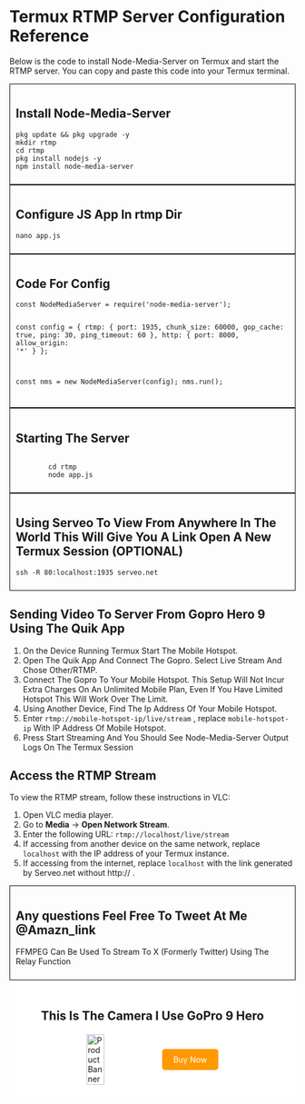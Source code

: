 <body>
<h1>Termux RTMP Server Configuration Reference</h1>

<p>Below is the code to install Node-Media-Server on Termux and start the RTMP server. You can copy and paste this code into your Termux terminal.</p>

<!-- Installation Instructions -->
<div style="border: 1px solid black; padding: 10px;">
    <h2>Install Node-Media-Server</h2>
    <pre><code>pkg update && pkg upgrade -y
mkdir rtmp
cd rtmp
pkg install nodejs -y
npm install node-media-server</code></pre>
</div>

<!-- App Config Instructions -->
<div style="border: 1px solid black; padding: 10px;">
    <h2>Configure JS App In rtmp Dir</h2>
    <pre><code>nano app.js</code></pre>
</div>

<!-- Code For app.js -->
<div style="border: 1px solid black; padding: 10px;">
    <h2>Code For Config</h2>
    <pre><code>const NodeMediaServer = require('node-media-server');

const config = {
  rtmp: {
    port: 1935,
    chunk_size: 60000,
    gop_cache: true,
    ping: 30,
    ping_timeout: 60
  },
  http: {
    port: 8000,
    allow_origin: '*'
  }
};

const nms = new NodeMediaServer(config);
nms.run();</code></pre>
</div>

<!-- Start app.js -->
<div style="border: 1px solid black; padding: 10px;">
    <h2>Starting The Server</h2>
    <pre><code>
        cd rtmp
        node app.js</code></pre>
</div>

<!-- To View From Anywhere In The World -->
<div style="border: 1px solid black; padding: 10px;">
     <h2>Using Serveo To View From Anywhere In The World This Will Give You A Link
     Open A New Termux Session (OPTIONAL) </h2>
     <pre><code>ssh -R 80:localhost:1935 serveo.net</code></pre>
</div>

<!-- Sending Video To Server -->
<h2>Sending Video To Server From Gopro Hero 9 Using The Quik App</h2>
<ol>
        <li>On the Device Running Termux Start The Mobile Hotspot.</li>
        <li>Open The Quik App And Connect The Gopro. Select Live Stream And Chose Other/RTMP.</li>
<li>Connect The Gopro To Your Mobile Hotspot. This Setup Will Not Incur Extra Charges On An
Unlimited Mobile Plan, Even If You Have Limited Hotspot This Will Work Over The Limit.</li>
<li>Using Another Device, Find The Ip Address Of Your Mobile Hotspot.</li>
<li>Enter <code>rtmp://mobile-hotspot-ip/live/stream</code> , replace <code>mobile-hotspot-ip</code> With IP Address Of Mobile Hotspot.</li>
<li>Press Start Streaming And You Should See Node-Media-Server Output Logs On The Termux Session</li>
</ol>

<!-- VLC Instructions -->
<h2>Access the RTMP Stream</h2>
<p>To view the RTMP stream, follow these instructions in VLC:</p>
<ol>
    <li>Open VLC media player.</li>
    <li>Go to <strong>Media</strong> -> <strong>Open Network Stream</strong>.</li>
    <li>Enter the following URL: <code>rtmp://localhost/live/stream</code></li>
    <li>If accessing from another device on the same network, replace <code>localhost</code> with the IP address of your Termux instance.</li>
    <li>If accessing from the internet, replace <code>localhost</code> with the link generated by Serveo.net without http:// .</li>
</ol>

<div style="border: 1px solid black; padding: 10px;">
<h2>Any questions Feel Free To Tweet At Me @Amazn_link</h2>
<p>FFMPEG Can Be Used To Stream To X (Formerly Twitter) Using The Relay Function</p>
</div>

<div style="background-color: #fff; padding: 20px;">
  <h2 style="text-align: center;">This Is The Camera I Use GoPro 9 Hero</h2>
  <div style="display: flex; align-items: center; justify-content: center; margin-top: 20px;">
    <a href="https://amzn.to/3OIemo1" target="_blank">
      <img src="https://m.media-amazon.com/images/W/MEDIAX_849526-T3/images/I/81fQCu7TUzL._AC_SX679_.jpg" alt="Product Banner" style="width: 50%; max-width: 300px;">
    </a>
    <a href="https://amzn.to/3OIemo1" target="_blank" style="margin-left: 10px; padding: 10px 20px; background-color: #FF9900; color: #fff; text-decoration: none; border-radius: 5px;">Buy Now</a>
  </div>
</div>


</body>
</html>
